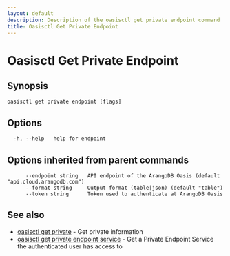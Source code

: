 ```yaml
---
layout: default
description: Description of the oasisctl get private endpoint command
title: Oasisctl Get Private Endpoint
---
```

# Oasisctl Get Private Endpoint



## Synopsis



```
oasisctl get private endpoint [flags]
```

## Options

```
  -h, --help   help for endpoint
```

## Options inherited from parent commands

```
      --endpoint string   API endpoint of the ArangoDB Oasis (default "api.cloud.arangodb.com")
      --format string     Output format (table|json) (default "table")
      --token string      Token used to authenticate at ArangoDB Oasis
```

## See also

* [oasisctl get private](oasisctl-get-private.html)	 - Get private information
* [oasisctl get private endpoint service](oasisctl-get-private-endpoint-service.html)	 - Get a Private Endpoint Service the authenticated user has access to

